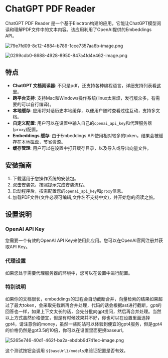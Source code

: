 # ChatGPT PDF Reader

ChatGPT PDF Reader 是一个基于Electron构建的应用，它能让ChatGPT模型阅读和理解PDF文件中的文本内容。该应用利用了OpenAI提供的Embeddings API。

![79e7fd09-8c12-4884-b789-1cce7357aa6b-image.png](https://likaiqiang-blog.oss-cn-beijing.aliyuncs.com/images/79e7fd09-8c12-4884-b789-1cce7357aa6b-image.png)

![0299cdb0-8688-4928-8950-847a4fd4e462-image.png](https://likaiqiang-blog.oss-cn-beijing.aliyuncs.com/images/0299cdb0-8688-4928-8950-847a4fd4e462-image.png)
## 特点

- **ChatGPT 文档阅读器**: 不只是pdf，还支持各种编程语言，详细支持列表看[这里](https://github.com/likaiqiang/chatgpt-document-reader/blob/v0.0.3/src/electron/ingest-data.ts#L35)。
- **跨平台支持**: 支持Mac和Windows操作系统(linux太麻烦，发行版众多，有需要的可以自行编译)。
- **本地缓存**: 应用将对话历史本地缓存，以便用户随时查看过往互动，支持多文档。
- **自定义配置**: 用户可以在设置中输入自己的`openai_api_key`和代理服务器(`proxy`)配置。
- **Embeddings 缓存**: 由于Embeddings API使用相对较多的token，结果会被缓存在本地磁盘，节省资源。
- **缓存管理**: 用户可以在设置中打开缓存目录，以及导入或导出向量文件。

## 安装指南

1. 下载适用于您操作系统的安装包。
2. 双击安装包，按照提示完成安装流程。
3. 启动程序后，按需配置您的`openai_api_key`和`proxy`信息。
4. 加载PDF文件(文件必须可编辑,文件名不支持中文)，并开始您的阅读之旅。

## 设置说明

### OpenAI API Key
您需要一个有效的OpenAI API Key来使用此应用。您可以在OpenAI官网注册并获取API Key。

### 代理设置
如果您处于需要代理服务器的环境中，您可以在设置中进行配置。

### 特别说明
如果你的文档很长，embeddings的过程会自动截断合并，向量检索的结果如果超过了最大token，会采取先截断再合并处理，代码的话会根据ast进行截断，gpt的回答也一样，如果上下文太长的话，会先分批向gpt提问，然后再合并处理。当然以上方式虽然价格便宜，但是有时候效果并不好，你也可以在设置里面选择gpt4，请注意你的money，虽然一些网站可以体验到便宜的gpt4服务，但是gpt4的价格仍然是gpt3.5的10倍，你可以在设置里面更换baseurl。

![5265e746-40d1-462f-ba2a-ebdbb9d741ec-image.png](https://likaiqiang-blog.oss-cn-beijing.aliyuncs.com/images/5265e746-40d1-462f-ba2a-ebdbb9d741ec-image.png)

这个测试按钮会调用 `${baseUrl}/models`来验证配置是否有效。
